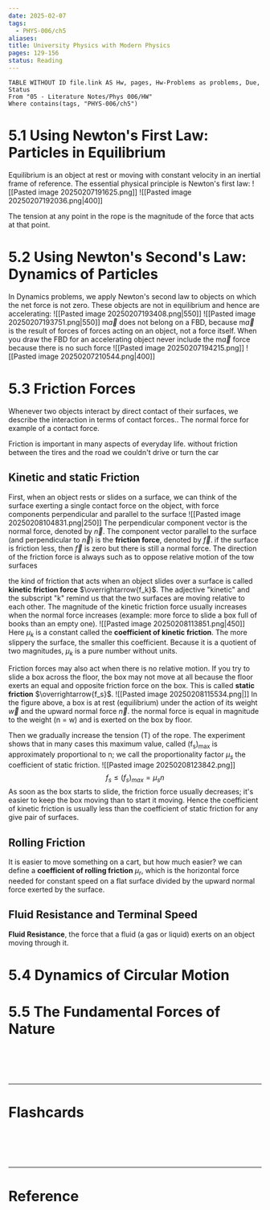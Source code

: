 ```yaml
---
date: 2025-02-07
tags:
  - PHYS-006/ch5
aliases: 
title: University Physics with Modern Physics
pages: 129-156
status: Reading
---
```

```dataview
TABLE WITHOUT ID file.link AS Hw, pages, Hw-Problems as problems, Due, Status
From "05 - Literature Notes/Phys 006/HW"
Where contains(tags, "PHYS-006/ch5")
```
# 5.1 Using Newton's First Law: Particles in Equilibrium
Equilibrium is an object at rest or moving with constant velocity in an inertial frame of reference. The essential physical principle is Newton's first law:
![[Pasted image 20250207191625.png]]
![[Pasted image 20250207192036.png|400]]

The tension at any point in the rope is the magnitude of the force that acts at that point.

# 5.2 Using Newton's Second's Law: Dynamics of Particles
In Dynamics problems, we apply Newton's second law to objects on which the net force is not zero. These objects are not in equilibrium and hence are accelerating:
![[Pasted image 20250207193408.png|550]]
![[Pasted image 20250207193751.png|550]]
m$\overrightarrow{a}$ does not belong on a FBD, because m$\overrightarrow{a}$ is the result of forces of forces acting on an object, not a force itself. When you draw the FBD for an accelerating object never include the m$\overrightarrow{a}$ force because there is no such force
![[Pasted image 20250207194215.png]]
![[Pasted image 20250207210544.png|400]]



# 5.3 Friction Forces
Whenever two objects interact by direct contact of their surfaces, we describe the interaction in terms of contact forces.. The normal force for example of a contact force.

Friction is important in many aspects of everyday life. without friction between the tires and the road we couldn't drive or turn the car

## Kinetic and static Friction
First, when an object rests or slides on a surface, we can think of the surface exerting a single contact force on the object, with force components perpendicular and parallel to the surface
![[Pasted image 20250208104831.png|250]]
The perpendicular component vector is the normal force, denoted by $\overrightarrow{n}$. The component vector parallel to the surface (and perpendicular to $\overrightarrow{n}$) is the **friction force**, denoted by $\overrightarrow{f}$. if the surface is friction less, then $\overrightarrow{f}$ is zero but there is still a normal force. The direction of the friction force is always such as to oppose relative motion of the tow surfaces

the kind of friction that acts when an object slides over a surface is called **kinetic friction force** $\overrightarrow{f_k}$. The adjective "kinetic" and the subscript "k" remind us that the two surfaces are moving relative to each other. The magnitude of the kinetic friction force usually increases when the normal force increases (example: more force to slide a box full of books than an empty one).
![[Pasted image 20250208113851.png|450]]
Here $\mu_k$ is a constant called the **coefficient of kinetic friction**. The more slippery the surface, the smaller this coefficient. Because it is a quotient of two magnitudes, $\mu_k$ is a pure number without units.

Friction forces may also act when there is no relative motion. If you try to slide a box across the floor, the box may not move at all because the floor exerts an equal and opposite friction force on the box. This is called **static friction** $\overrightarrow{f_s}$.
![[Pasted image 20250208115534.png|]]
In the figure above, a box is at rest (equilibrium) under the action of its weight $\overrightarrow{w}$ and the upward normal force $\overrightarrow{n}$. the normal force is equal in magnitude to the weight (n = w) and is exerted on the box by floor.

Then we gradually increase the tension (T) of the rope. The experiment shows that in many cases this maximum value, called (f<sub>s</sub>)<sub>max</sub> is approximately proportional to n; we call the proportionality factor $\mu_s$ the coefficient of static friction.
![[Pasted image 20250208123842.png]]
$$
{f_{s}}\leq(f_{s})_{max}=\mu_{s}n
$$
As soon as the box starts to slide, the friction force usually decreases; it's easier to keep the box moving than to start it moving. Hence the coefficient of kinetic friction is usually less than the coefficient of static friction for any give pair of surfaces.

## Rolling Friction
It is easier to move something on a cart, but how much easier? we can define a **coefficient of rolling friction** $\mu_r$, which is the horizontal force needed for constant speed on a flat surface divided by the upward normal force exerted by the surface.

## Fluid Resistance and Terminal Speed
**Fluid Resistance**, the force that a fluid (a gas or liquid) exerts on an object moving through it.

# 5.4 Dynamics of Circular Motion


# 5.5 The Fundamental Forces of Nature


# ‌
---
# Flashcards


# ‌
---
# Reference
